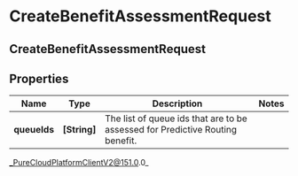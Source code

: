 # CreateBenefitAssessmentRequest

## CreateBenefitAssessmentRequest

## Properties

|Name | Type | Description | Notes|
|------------ | ------------- | ------------- | -------------|
| **queueIds** | **[String]** | The list of queue ids that are to be assessed for Predictive Routing benefit. | |



_PureCloudPlatformClientV2@151.0.0_
